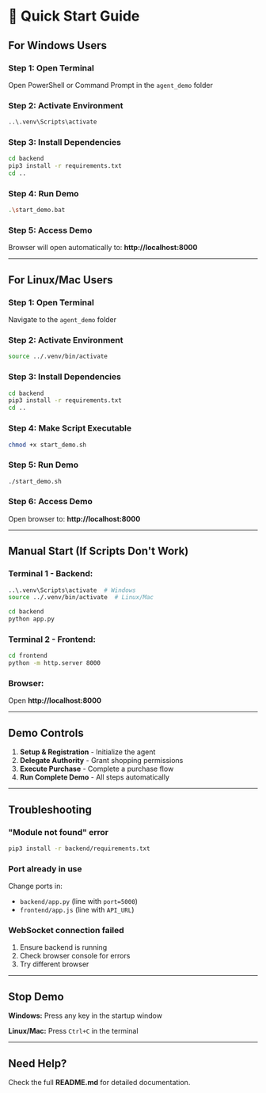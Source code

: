 # 🚀 Quick Start Guide

## For Windows Users

### Step 1: Open Terminal
Open PowerShell or Command Prompt in the `agent_demo` folder

### Step 2: Activate Environment
```bash
..\.venv\Scripts\activate
```

### Step 3: Install Dependencies
```bash
cd backend
pip3 install -r requirements.txt
cd ..
```

### Step 4: Run Demo
```bash
.\start_demo.bat
```

### Step 5: Access Demo
Browser will open automatically to: **http://localhost:8000**

---

## For Linux/Mac Users

### Step 1: Open Terminal
Navigate to the `agent_demo` folder

### Step 2: Activate Environment
```bash
source ../.venv/bin/activate
```

### Step 3: Install Dependencies
```bash
cd backend
pip3 install -r requirements.txt
cd ..
```

### Step 4: Make Script Executable
```bash
chmod +x start_demo.sh
```

### Step 5: Run Demo
```bash
./start_demo.sh
```

### Step 6: Access Demo
Open browser to: **http://localhost:8000**

---

## Manual Start (If Scripts Don't Work)

### Terminal 1 - Backend:
```bash
..\.venv\Scripts\activate  # Windows
source ../.venv/bin/activate  # Linux/Mac

cd backend
python app.py
```

### Terminal 2 - Frontend:
```bash
cd frontend
python -m http.server 8000
```

### Browser:
Open **http://localhost:8000**

---

## Demo Controls

1. **Setup & Registration** - Initialize the agent
2. **Delegate Authority** - Grant shopping permissions
3. **Execute Purchase** - Complete a purchase flow
4. **Run Complete Demo** - All steps automatically

---

## Troubleshooting

### "Module not found" error
```bash
pip3 install -r backend/requirements.txt
```

### Port already in use
Change ports in:
- `backend/app.py` (line with `port=5000`)
- `frontend/app.js` (line with `API_URL`)

### WebSocket connection failed
1. Ensure backend is running
2. Check browser console for errors
3. Try different browser

---

## Stop Demo

**Windows:** Press any key in the startup window

**Linux/Mac:** Press `Ctrl+C` in the terminal

---

## Need Help?

Check the full **README.md** for detailed documentation.
